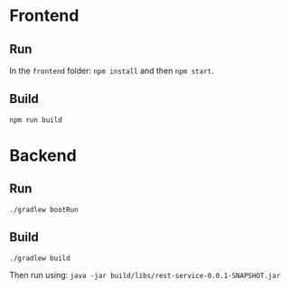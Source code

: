 
# Frontend

## Run

In the `frontend` folder: `npm install` and then `npm start`.

## Build

`npm run build`

# Backend

## Run

`./gradlew bootRun`

## Build

`./gradlew build`

Then run using: `java -jar build/libs/rest-service-0.0.1-SNAPSHOT.jar`
